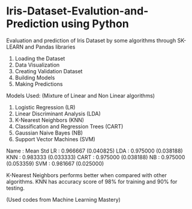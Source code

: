 # Iris-Dataset-Evalution-and-Prediction using Python

Evaluation and prediction of Iris Dataset by some algorithms through SK-LEARN and Pandas libraries

1. Loading the Dataset 
2. Data Visualization
3. Creating Validation Dataset
4. Building Models
5. Making Predictions


Models Used: (Mixture of Linear and Non Linear algorithms) 

1. Logistic Regression (LR)
2. Linear Discriminant Analysis (LDA)
3. K-Nearest Neighbors (KNN)
4. Classification and Regression Trees (CART)
5. Gaussian Naive Bayes (NB)
6. Support Vector Machines (SVM)

Name  : Mean      Std
LR    : 0.966667 (0.040825)
LDA   : 0.975000 (0.038188)
KNN   : 0.983333 (0.033333)
CART  : 0.975000 (0.038188)
NB    : 0.975000 (0.053359)
SVM   : 0.981667 (0.025000)

K-Nearest Neighbors performs better when compared with other algorithms. KNN has accuracy score of 98% for training and 90% for testing.

(Used codes from Machine Learning Mastery)
